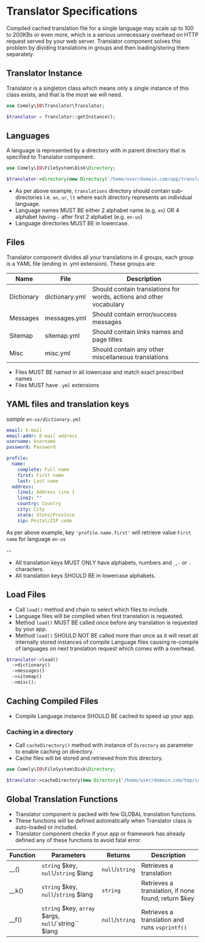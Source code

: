 # Translator Specifications

Compiled cached translation file for a single language may scale up to 100 to 200KBs or even more, which is a serious 
unnecessary overhead on HTTP request served by your web server. Translator component solves this problem by dividing 
translations in groups and then loading/storing them separately.

## Translator Instance

Translator is a singleton class which means only a single instance of this class exists, and that is the most we will 
need.

```php
use Comely\IO\Translator\Translator;

$translator = Translator::getInstance();
```

## Languages

A language is represented by a directory with in parent directory that is specified to Translator component.

```php
use Comely\IO\FileSystem\Disk\Directory;

$translator->directory(new Directory('/home/user/domain.com/app/translations'));
```

* As per above example, `translations` directory should contain sub-directories i.e. `en`, `ur`, `lt` where each 
directory represents an individual language.
* Language names MUST BE either 2 alphabet name (e.g. `en`) OR 4 alphabet having `-` after first 2 alphabet (e.g. `en-us`)
* Language directories MUST BE in lowercase.

## Files

Translator component divides all your translations in 4 groups, each group is a YAML file (ending in .yml extension). 
These groups are:

Name | File | Description
--- | --- | ---
Dictionary | dictionary.yml | Should contain translations for words, actions and other vocabulary
Messages | messages.yml | Should contain error/success messages
Sitemap | sitemap.yml | Should contain links names and page titles
Misc | misc.yml | Should contain any other miscellaneous translations

* Files MUST BE named in all lowercase and match exact prescribed names
* Files MUST have `.yml` extensions

## YAML files and translation keys

*sample `en-us/dictionary.yml`*
```yaml
email: E-mail
email-addr: E-mail address
username: Username
password: Password

profile:
  name:
    complete: Full name
    first: First name
    last: Last name
  address:
    line1: Address line 1
    line2: ""
    country: Country
    city: City
    state: State/Province
    zip: Postal/ZIP code

```

As per above example, key `'profile.name.first'` will retrieve value `First name` for language `en-us`

--

* All translation keys MUST ONLY have alphabets, numbers and `_`,`-` or `.` characters.
* All translation keys SHOULD BE in lowercase alphabets. 

## Load Files

* Call `load()` method and chain to select which files to include.
* Language files will be complied when first translation is requested.
* Method `load()` MUST BE called once before any translation is requested by your app.
* Method `load()` SHOULD NOT BE called more than once as it will reset all internally stored instances of compile 
Language files causing re-compile of languages on next translation request which comes with a overhead.

```php
$translator->load()
  ->dictionary()
  ->messages()
  ->sitemap()
  ->misc();
```

## Caching Compiled Files

* Compile Language instance SHOULD BE cached to speed up your app.

### Caching in a directory

* Call `cacheDirectory()` method with instance of `Directory` as parameter to enable caching on directory.
* Cache files will be stored and retrieved from this directory.

```php
use Comely\IO\FileSystem\Disk\Directory;

$translator->cacheDirectory(new Directory('/home/user/domain.com/tmp/cache'));
```

## Global Translation Functions

* Translator component is packed with few GLOBAL translation functions.
* These functions will be defined automatically when Translator class is auto-loaded or included.
* Translator component checks if your app or framework has already defined any of these functions to avoid fatal error.

Function | Parameters | Returns | Description
--- | --- | --- | ---
__() | `string` $key, `null`/`string` $lang | `null`/`string` |Retrieves a translation
__k() | `string` $key, `null`/`string` $lang | `string` | Retrieves a translation, if none found, return $key
__f() | `string` $key, `array` $args, `null`/`string`` $lang | `null`/`string` | Retrieves a translation and runs `vsprintf()`
